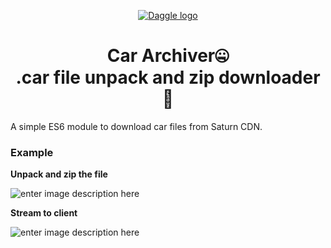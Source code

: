 <p align="center">
  <a href="https://beta.daggle.xyz">
    <img src="https://i.ibb.co/4JLkjfQ/Group-5.png" alt="Daggle logo" />
  </a>
  </p>

<h1 align="center">Car Archiver🤐<br>.car file unpack and zip downloader🚗</h1>

A simple ES6 module to download car files from Saturn CDN.

### Example

**Unpack and zip the file**

![enter image description here](https://i.ibb.co/g6jRGd0/Screenshot-31.png)

**Stream to client**

![enter image description here](https://i.ibb.co/Fnv9JXQ/Screenshot-32.png)
